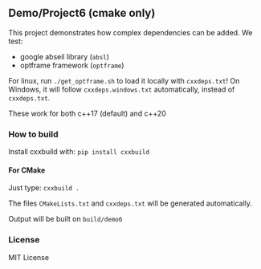 ## Demo/Project6 (cmake only)

This project demonstrates how complex dependencies can be added.
We test:

- google abseil library (`absl`)
- optframe framework (`optframe`)

For linux, run `./get_optframe.sh` to load it locally with `cxxdeps.txt`!
On Windows, it will follow `cxxdeps.windows.txt` automatically, instead of `cxxdeps.txt`.

These work for both c++17 (default) and c++20

### How to build

Install cxxbuild with: `pip install cxxbuild`

#### For CMake
Just type: `cxxbuild .`

The files `CMakeLists.txt` and `cxxdeps.txt` will be generated automatically.

Output will be built on `build/demo6`

### License

MIT License




